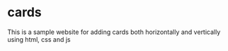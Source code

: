 # cards
This is a sample website for adding cards both horizontally and vertically using html, css and js
